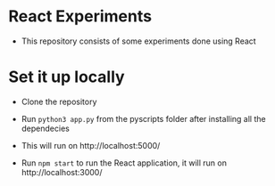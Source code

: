 # React Experiments 
- This repository consists of some experiments done using React

# Set it up locally
- Clone the repository
- Run `python3 app.py` from the pyscripts folder after installing all the dependecies
- This will run on http://localhost:5000/

- Run `npm start` to run the React application, it will run on http://localhost:3000/
